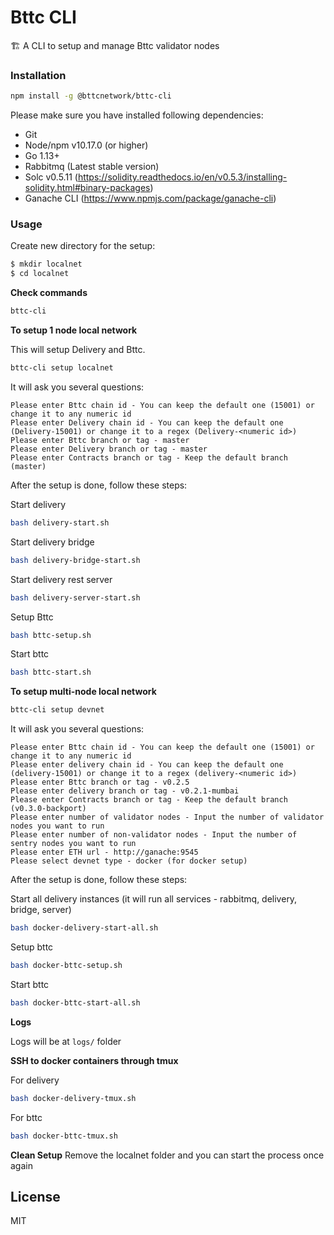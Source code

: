 # Bttc CLI

🏗 A CLI to setup and manage Bttc validator nodes 

### Installation

```bash
npm install -g @bttcnetwork/bttc-cli
```

Please make sure you have installed following dependencies:

* Git
* Node/npm v10.17.0 (or higher)
* Go 1.13+
* Rabbitmq (Latest stable version)
* Solc v0.5.11 (https://solidity.readthedocs.io/en/v0.5.3/installing-solidity.html#binary-packages)
* Ganache CLI (https://www.npmjs.com/package/ganache-cli)

### Usage

Create new directory for the setup:

```bash
$ mkdir localnet
$ cd localnet
```

**Check commands**

```bash
bttc-cli
```

**To setup 1 node local network**

This will setup Delivery and Bttc.

```bash
bttc-cli setup localnet
```

It will ask you several questions:

```
Please enter Bttc chain id - You can keep the default one (15001) or change it to any numeric id
Please enter Delivery chain id - You can keep the default one (Delivery-15001) or change it to a regex (Delivery-<numeric id>)
Please enter Bttc branch or tag - master
Please enter Delivery branch or tag - master
Please enter Contracts branch or tag - Keep the default branch (master)
```

After the setup is done, follow these steps:

Start delivery
```bash
bash delivery-start.sh
```

Start delivery bridge
```bash
bash delivery-bridge-start.sh
```

Start delivery rest server
```bash
bash delivery-server-start.sh
```

Setup Bttc
```bash
bash bttc-setup.sh
```

Start bttc
```bash
bash bttc-start.sh
```

**To setup multi-node local network**

```bash
bttc-cli setup devnet
```

It will ask you several questions:

```
Please enter Bttc chain id - You can keep the default one (15001) or change it to any numeric id
Please enter delivery chain id - You can keep the default one (delivery-15001) or change it to a regex (delivery-<numeric id>)
Please enter Bttc branch or tag - v0.2.5
Please enter delivery branch or tag - v0.2.1-mumbai
Please enter Contracts branch or tag - Keep the default branch (v0.3.0-backport)
Please enter number of validator nodes - Input the number of validator nodes you want to run
Please enter number of non-validator nodes - Input the number of sentry nodes you want to run
Please enter ETH url - http://ganache:9545
Please select devnet type - docker (for docker setup)
```

After the setup is done, follow these steps:


Start all delivery instances (it will run all services - rabbitmq, delivery, bridge, server)
```bash
bash docker-delivery-start-all.sh
```

Setup bttc
```bash
bash docker-bttc-setup.sh
```

Start bttc
```bash
bash docker-bttc-start-all.sh
```

**Logs**

Logs will be at `logs/` folder

**SSH to docker containers through tmux**

For delivery

```bash
bash docker-delivery-tmux.sh
```

For  bttc

```bash
bash docker-bttc-tmux.sh
```

**Clean Setup**
Remove the localnet folder and you can start the process once again

## License

MIT
